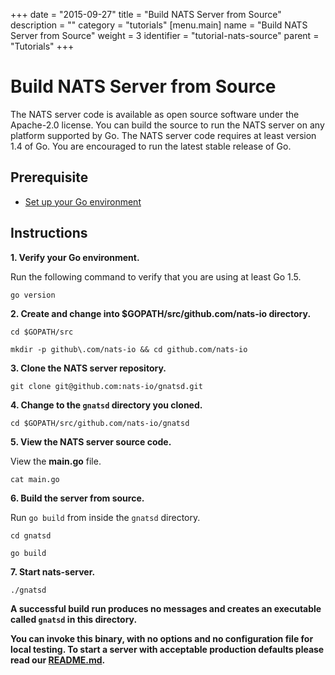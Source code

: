 +++
date = "2015-09-27"
title = "Build NATS Server from Source"
description = ""
category = "tutorials"
[menu.main]
  name = "Build NATS Server from Source"
  weight = 3
  identifier = "tutorial-nats-source"
  parent = "Tutorials"
+++

# Build NATS Server from Source

The NATS server code is available as open source software under the Apache-2.0 license. You can build the source to run the NATS server on any platform supported by Go. The NATS server code requires at least version 1.4 of Go. You are encouraged to run the latest stable release of Go.

## Prerequisite

- [Set up your Go environment](/documentation/tutorials/go-install/)

## Instructions

**1. Verify your Go environment.**

Run the following command to verify that you are using at least Go 1.5.

```
go version
```

**2. Create and change into $GOPATH/src/github.com/nats-io directory.**
```
cd $GOPATH/src

mkdir -p github\.com/nats-io && cd github.com/nats-io
```

**3. Clone the NATS server repository.**

```
git clone git@github.com:nats-io/gnatsd.git
```

**4. Change to the `gnatsd` directory you cloned.**

```
cd $GOPATH/src/github.com/nats-io/gnatsd
```

**5. View the NATS server source code.**

View the **main.go** file.

```
cat main.go
```

**6. Build the server from source.**

Run `go build` from inside the `gnatsd` directory.

```
cd gnatsd

go build
```

**7. Start nats-server.**

```
./gnatsd
```

<!-- **6. Run the unit regression tests.**

Optionally you can run the unit regression tests:

```
go test ./...
``` -->

**A successful build run produces no messages and creates an executable called `gnatsd` in this directory.**

**You can invoke this binary, with no options and no configuration file for local testing. To start a server with acceptable production defaults please read our [README.md](https://github.com/nats-io/gnatsd#command-line-arguments).**
